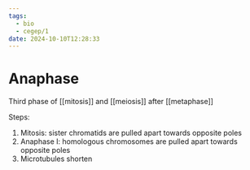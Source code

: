 ```yaml
---
tags:
  - bio
  - cegep/1
date: 2024-10-10T12:28:33
---
```


# Anaphase

Third phase of [[mitosis]] and [[meiosis]] after [[metaphase]]

Steps:

1. Mitosis: sister chromatids are pulled apart towards opposite poles
2. Anaphase I: homologous chromosomes are pulled apart towards opposite poles
3. Microtubules shorten